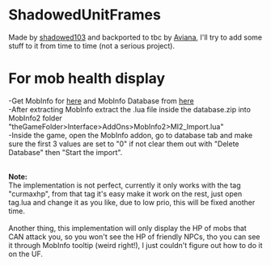 # ShadowedUnitFrames

Made by <a href="https://www.wowace.com/projects/shadowed-unit-frames">shadowed103</a> and backported to tbc by <a href="https://github.com/Aviana">Aviana</a>, I'll try to add some stuff to it from time to time (not a serious project).

# For mob health display
-Get MobInfo for <a href="http://www.mediafire.com/file/fmes0um4kyxiou9/MobInfo2_3_61.zip/file">here</a> and MobInfo Database from <a href="http://www.mediafire.com/file/70q6whaszdi5eqp/MobInfo2_Database.3-61.zip/file">here</a>
</br>-After extracting MobInfo extract the .lua file inside the database.zip into MobInfo2 folder "theGameFolder>Interface>AddOns>MobInfo2>MI2_Import.lua"
</br>-Inside the game, open the MobInfo addon, go to database tab and make sure the first 3 values are set to "0" if not clear them out with "Delete Database" then "Start the import".

</br><b>Note:</b> </br>The implementation is not perfect, currently it only works with the tag "curmaxhp", from that tag it's easy make it work on the rest, just open tag.lua and change it as you like, due to low prio, this will be fixed another time.
</br></br>Another thing, this implementation will only display the HP of mobs that CAN attack you, so you won't see the HP of friendly NPCs, tho you can see it through MobInfo tooltip (weird right!), I just couldn't figure out how to do it on the UF.